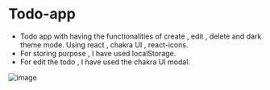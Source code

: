 # Todo-app
- Todo app with having the functionalities of create , edit , delete and dark theme mode. Using react , chakra UI , react-icons.
- For storing purpose , I have used localStorage.
- For edit the todo , I have used the chakra UI modal.

![image](https://user-images.githubusercontent.com/103576706/221360693-e7734a25-ecc3-4ce2-b418-4ab6253c3550.png)
